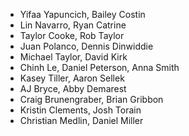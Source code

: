 
- Yifaa Yapuncich, Bailey Costin
- Lin Navarro, Ryan Catrine
- Taylor Cooke, Rob Taylor
- Juan Polanco, Dennis Dinwiddie
- Michael Taylor, David Kirk
- Chinh Le, Daniel Peterson, Anna Smith
- Kasey Tiller, Aaron Sellek
- AJ Bryce, Abby Demarest
- Craig Brunengraber, Brian Gribbon
- Kristin Clements, Josh Torain
- Christian Medlin, Daniel Miller
